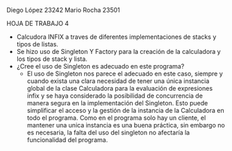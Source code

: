 Diego López 23242
Mario Rocha 23501

HOJA DE TRABAJO 4

- Calcudora INFIX a traves de diferentes implementaciones de stacks y tipos de listas. 
- Se hizo uso de Singleton Y Factory para la creación de la calculadora y los tipos de stack y lista.
- ¿Cree el uso de Singleton es adecuado en este programa?
  - El uso de Singleton nos parece el adecuado en este caso, siempre y cuando exista una clara necesidad de tener una única instancia global de la clase Calculadora para la evaluación de expresiones infix y se haya considerado la posibilidad de concurrencia de manera segura en la implementación del Singleton. Esto puede simplificar el acceso y la gestión de la instancia de la Calculadora en todo el programa. Como en el programa solo hay un cliente, el mantener una unica instancia es una buena práctica, sin embargo no es necesaria, la falta del uso del singleton no afectaría la funcionalidad del programa.
